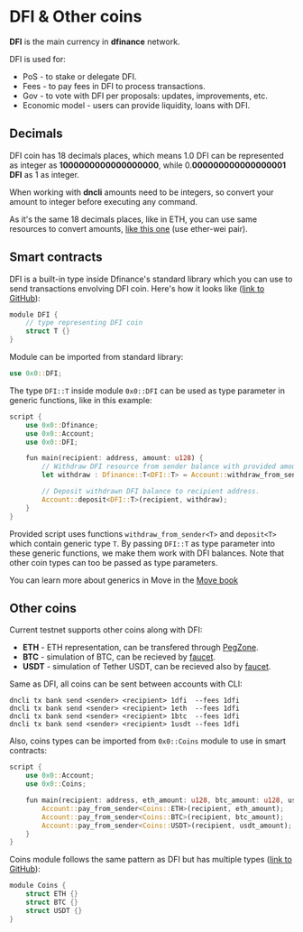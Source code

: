 # DFI & Other coins

**DFI** is the main currency in **dfinance** network.

DFI is used for:
* PoS - to stake or delegate DFI.
* Fees - to pay fees in DFI to process transactions.
* Gov - to vote with DFI per proposals: updates, improvements, etc.
* Economic model - users can provide liquidity, loans with DFI.

## Decimals

DFI coin has 18 decimals places, which means 1.0 DFI can be represented as integer as **1000000000000000000**, while 0.**000000000000000001 DFI** as 1 as integer.

When working with **dncli** amounts need to be integers, so convert your amount to integer before executing any command.

As it's the same 18 decimals places, like in ETH, you can use same resources to convert amounts, [like this one](https://www.etherchain.org/tools/unitConverter) (use ether-wei pair).

## Smart contracts

DFI is a built-in type inside Dfinance's standard library which you can use to send transactions envolving DFI coin. Here's how it looks like ([link to GitHub](https://github.com/dfinance/dvm/blob/bf457b3145c5e448ece3258bbf67c22326559a12/lang/stdlib/dfi.move#L8)):

```rust
module DFI {
    // type representing DFI coin
    struct T {}
}
```

Module can be imported from standard library:

```rust
use 0x0::DFI;
```

The type `DFI::T` inside module `0x0::DFI` can be used as type parameter in generic functions, like in this example:

```rust
script {
    use 0x0::Dfinance;
    use 0x0::Account;
    use 0x0::DFI;

    fun main(recipient: address, amount: u128) {
        // Withdraw DFI resource from sender balance with provided amount.
        let withdraw : Dfinance::T<DFI::T> = Account::withdraw_from_sender<DFI::T>(amount);

        // Deposit withdrawn DFI balance to recipient address.
        Account::deposit<DFI::T>(recipient, withdraw);
    }
}
```

Provided script uses functions `withdraw_from_sender<T>` and `deposit<T>` which contain generic type `T`. By passing `DFI::T` as type parameter into these generic functions, we make them work with DFI balances. Note that other coin types can too be passed as type parameters.

You can learn more about generics in Move in the [Move book](https://move-book.com/chapters/generics.html)

## Other coins

Current testnet supports other coins along with DFI:

* **ETH** - ETH representation, can be transfered through [PegZone](/pegzone/README.md).
* **BTC** - simulation of BTC, can be recieved by [faucet](https://testnet.dfinance.co).
* **USDT** - simulation of Tether USDT, can be recieved also by [faucet](https://testnet.dfinance.co).

Same as DFI, all coins can be sent between accounts with CLI:

```text
dncli tx bank send <sender> <recipient> 1dfi  --fees 1dfi
dncli tx bank send <sender> <recipient> 1eth  --fees 1dfi
dncli tx bank send <sender> <recipient> 1btc  --fees 1dfi
dncli tx bank send <sender> <recipient> 1usdt --fees 1dfi
```

Also, coins types can be imported from `0x0::Coins` module to use in smart contracts:

```rust
script {
	use 0x0::Account;
	use 0x0::Coins;

	fun main(recipient: address, eth_amount: u128, btc_amount: u128, usdt_amount: u128) {
		Account::pay_from_sender<Coins::ETH>(recipient, eth_amount);
		Account::pay_from_sender<Coins::BTC>(recipient, btc_amount);
		Account::pay_from_sender<Coins::USDT>(recipient, usdt_amount);
	}
}
```

Coins module follows the same pattern as DFI but has multiple types ([link to GitHub](https://github.com/dfinance/dvm/blob/bf457b3145/lang/stdlib/coins.move)):

```rust
module Coins {
    struct ETH {}
    struct BTC {}
    struct USDT {}
}
```


